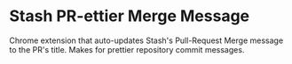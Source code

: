 # Stash PR-ettier Merge Message

Chrome extension that auto-updates Stash's Pull-Request Merge message to the PR's title.
Makes for prettier repository commit messages.
